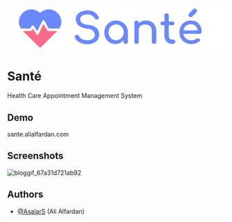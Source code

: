 
![Logo](https://github.com/AsalarS/Sante/blob/master/frontend/src/assets/banner.png)


# Santé


Health Care Appointment Management System




## Demo

sante.alialfardan.com


## Screenshots

![bloggif_67a31d721ab92](https://github.com/user-attachments/assets/27b1b463-021c-40e3-9e2a-eaf138638b23)

## Authors

- [@AsalarS](https://www.github.com/AsalarS) (Ali Alfardan)


